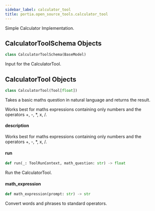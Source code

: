 ```yaml
---
sidebar_label: calculator_tool
title: portia.open_source_tools.calculator_tool
---
```


Simple Calculator Implementation.

## CalculatorToolSchema Objects

```python
class CalculatorToolSchema(BaseModel)
```

Input for the CalculatorTool.

## CalculatorTool Objects

```python
class CalculatorTool(Tool[float])
```

Takes a basic maths question in natural language and returns the result.

Works best for maths expressions containing only numbers and the operators +, -, *, x, /.

#### description

Works best for maths expressions containing only numbers and the operators +, -, *, x, /.

#### run

```python
def run(_: ToolRunContext, math_question: str) -> float
```

Run the CalculatorTool.

#### math\_expression

```python
def math_expression(prompt: str) -> str
```

Convert words and phrases to standard operators.

